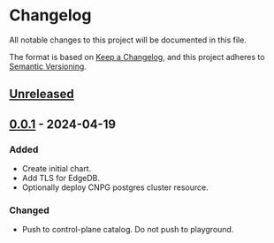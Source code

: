 # Changelog

All notable changes to this project will be documented in this file.

The format is based on [Keep a Changelog](https://keepachangelog.com/en/1.0.0/),
and this project adheres to [Semantic Versioning](https://semver.org/spec/v2.0.0.html).

## [Unreleased]

## [0.0.1] - 2024-04-19

### Added

- Create initial chart.
- Add TLS for EdgeDB.
- Optionally deploy CNPG postgres cluster resource.

### Changed

- Push to control-plane catalog. Do not push to playground.

[Unreleased]: https://github.com/giantswarm/edgedb-app/compare/v0.0.1...HEAD
[0.0.1]: https://github.com/giantswarm/edgedb-app/releases/tag/v0.0.1
